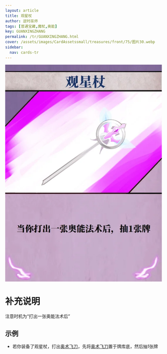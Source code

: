 ```yaml
---
layout: article
title: 观星杖
author: 逆时巫师
tags: [普通宝藏,魔杖,奥能]
key: GUANXINGZHANG
permalink: /tr/GUANXINGZHANG.html
cover: /assets/images/CardAssetssmall/treasures/front/75/图片30.webp
sidebar:
  nav: cards-tr
---
```

![](/assets/images/CardAssets/treasures/front/75/图片30.webp)

# 补充说明
注意时机为“打出一张奥能法术后”


## 示例
* 若你装备了观星杖，打出[奥术飞刀](/tr/AOSHUFEIDAO.html)，先将[奥术飞刀](/tr/AOSHUFEIDAO.html)置于牌库底，然后抽1张牌